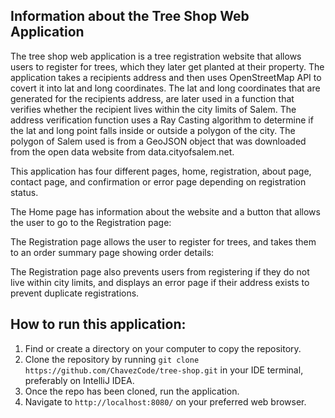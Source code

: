 ## Information about the Tree Shop Web Application

The tree shop web application is a tree registration website that allows users to register for trees, which they later get planted at their property.
The application takes a recipients address and then uses OpenStreetMap API to covert it into lat and long coordinates. The lat and long coordinates that 
are generated for the recipients address, are later used in a function that verifies whether the recipient lives within the city limits of Salem.
The address verification function uses a Ray Casting algorithm to determine if the lat and long point falls inside or outside a polygon of the city.
The polygon of Salem used is from a GeoJSON object that was downloaded from the open data website from data.cityofsalem.net. 


This application has four different pages, home, registration, about page, contact page, and confirmation or error page depending on registration status.

The Home page has information about the website and a button that allows the user to go to the Registration page:

The Registration page allows the user to register for trees, and takes them to an order summary page showing order details:
[](src/main/resources/static/demos/Registration-confirmed.mp4)


The Registration page also prevents users from registering if they do not live within city limits, 
and displays an error page if their address exists to prevent duplicate registrations.



## How to run this application:

1. Find or create a directory on your computer to copy the repository.
2. Clone the repository by running `git clone https://github.com/ChavezCode/tree-shop.git` in your IDE terminal, preferably on IntelliJ IDEA.
3. Once the repo has been cloned, run the application.
4. Navigate to `http://localhost:8080/` on your preferred web browser. 

